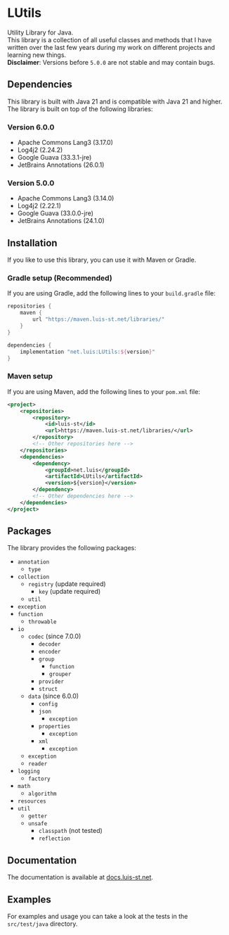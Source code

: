 # LUtils
Utility Library for Java.\
This library is a collection of all useful classes and methods that I have written over the last few years during my work on different projects and learning new things.\
**Disclaimer**: Versions before `5.0.0` are not stable and may contain bugs.
## Dependencies
This library is built with Java 21 and is compatible with Java 21 and higher.\
The library is built on top of the following libraries:
### Version 6.0.0

- Apache Commons Lang3 (3.17.0)
- Log4j2 (2.24.2)
- Google Guava (33.3.1-jre)
- JetBrains Annotations (26.0.1)

### Version 5.0.0

- Apache Commons Lang3 (3.14.0)
- Log4j2 (2.22.1)
- Google Guava (33.0.0-jre)
- JetBrains Annotations (24.1.0)

## Installation
If you like to use this library, you can use it with Maven or Gradle.
### Gradle setup (Recommended)
If you are using Gradle, add the following lines to your `build.gradle` file:

```groovy
repositories {
	maven {
		url "https://maven.luis-st.net/libraries/"
	}
}

dependencies {
	implementation "net.luis:LUtils:${version}"
}
```

### Maven setup
If you are using Maven, add the following lines to your `pom.xml` file:

```xml
<project>
	<repositories>
		<repository>
			<id>luis-st</id>
			<url>https://maven.luis-st.net/libraries/</url>
		</repository>
        <!-- Other repositories here -->
	</repositories>
	<dependencies>
		<dependency>
			<groupId>net.luis</groupId>
			<artifactId>LUtils</artifactId>
			<version>${version}</version>
		</dependency>
        <!-- Other dependencies here -->
	</dependencies>
</project>
```

## Packages
The library provides the following packages:

* `annotation`
    * `type`
* `collection`
    * `registry` (update required)
        * `key` (update required)
    * `util`
* `exception`
* `function`
    * `throwable`
* `io`
    * `codec` (since 7.0.0)
        * `decoder`
        * `encoder`
        * `group`
            * `function`
            * `grouper`
        * `provider`
        * `struct`
    * `data` (since 6.0.0)
        * `config`
        * `json`
            * `exception`
        * `properties`
            * `exception`
        * `xml`
            * `exception`
    * `exception`
    * `reader`
* `logging`
    * `factory`
* `math`
    * `algorithm`
* `resources`
* `util`
    * `getter`
    * `unsafe`
        * `classpath` (not tested)
        * `reflection`

## Documentation
The documentation is available at [docs.luis-st.net](https://docs.luis-st.net/net.luis.utils/module-summary.html).
## Examples
For examples and usage you can take a look at the tests in the `src/test/java` directory.
